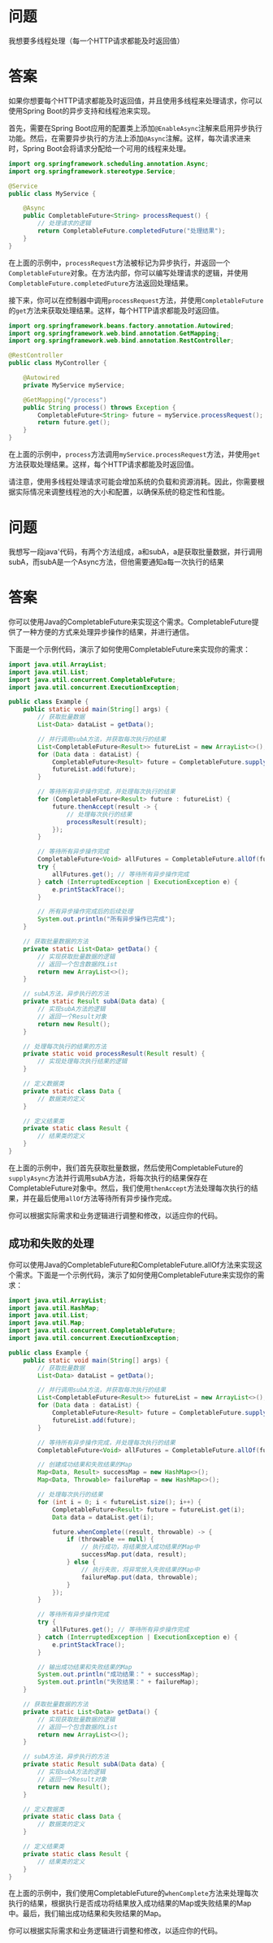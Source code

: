 # 问题
我想要多线程处理（每一个HTTP请求都能及时返回值）

# 答案
如果你想要每个HTTP请求都能及时返回值，并且使用多线程来处理请求，你可以使用Spring Boot的异步支持和线程池来实现。

首先，需要在Spring Boot应用的配置类上添加`@EnableAsync`注解来启用异步执行功能。然后，在需要异步执行的方法上添加`@Async`注解。这样，每次请求进来时，Spring Boot会将请求分配给一个可用的线程来处理。

```java
import org.springframework.scheduling.annotation.Async;
import org.springframework.stereotype.Service;

@Service
public class MyService {

    @Async
    public CompletableFuture<String> processRequest() {
        // 处理请求的逻辑
        return CompletableFuture.completedFuture("处理结果");
    }
}
```

在上面的示例中，`processRequest`方法被标记为异步执行，并返回一个`CompletableFuture`对象。在方法内部，你可以编写处理请求的逻辑，并使用`CompletableFuture.completedFuture`方法返回处理结果。

接下来，你可以在控制器中调用`processRequest`方法，并使用`CompletableFuture`的`get`方法来获取处理结果。这样，每个HTTP请求都能及时返回值。

```java
import org.springframework.beans.factory.annotation.Autowired;
import org.springframework.web.bind.annotation.GetMapping;
import org.springframework.web.bind.annotation.RestController;

@RestController
public class MyController {

    @Autowired
    private MyService myService;

    @GetMapping("/process")
    public String process() throws Exception {
        CompletableFuture<String> future = myService.processRequest();
        return future.get();
    }
}
```

在上面的示例中，`process`方法调用`myService.processRequest`方法，并使用`get`方法获取处理结果。这样，每个HTTP请求都能及时返回值。

请注意，使用多线程处理请求可能会增加系统的负载和资源消耗。因此，你需要根据实际情况来调整线程池的大小和配置，以确保系统的稳定性和性能。

# 问题
我想写一段java'代码，有两个方法组成，a和subA，a是获取批量数据，并行调用subA，而subA是一个Async方法，但他需要通知a每一次执行的结果

# 答案
你可以使用Java的CompletableFuture来实现这个需求。CompletableFuture提供了一种方便的方式来处理异步操作的结果，并进行通信。

下面是一个示例代码，演示了如何使用CompletableFuture来实现你的需求：

```java
import java.util.ArrayList;
import java.util.List;
import java.util.concurrent.CompletableFuture;
import java.util.concurrent.ExecutionException;

public class Example {
    public static void main(String[] args) {
        // 获取批量数据
        List<Data> dataList = getData();

        // 并行调用subA方法，并获取每次执行的结果
        List<CompletableFuture<Result>> futureList = new ArrayList<>();
        for (Data data : dataList) {
            CompletableFuture<Result> future = CompletableFuture.supplyAsync(() -> subA(data));
            futureList.add(future);
        }

        // 等待所有异步操作完成，并处理每次执行的结果
        for (CompletableFuture<Result> future : futureList) {
            future.thenAccept(result -> {
                // 处理每次执行的结果
                processResult(result);
            });
        }

        // 等待所有异步操作完成
        CompletableFuture<Void> allFutures = CompletableFuture.allOf(futureList.toArray(new CompletableFuture[0]));
        try {
            allFutures.get(); // 等待所有异步操作完成
        } catch (InterruptedException | ExecutionException e) {
            e.printStackTrace();
        }

        // 所有异步操作完成后的后续处理
        System.out.println("所有异步操作已完成");
    }

    // 获取批量数据的方法
    private static List<Data> getData() {
        // 实现获取批量数据的逻辑
        // 返回一个包含数据的List
        return new ArrayList<>();
    }

    // subA方法，异步执行的方法
    private static Result subA(Data data) {
        // 实现subA方法的逻辑
        // 返回一个Result对象
        return new Result();
    }

    // 处理每次执行的结果的方法
    private static void processResult(Result result) {
        // 实现处理每次执行结果的逻辑
    }

    // 定义数据类
    private static class Data {
        // 数据类的定义
    }

    // 定义结果类
    private static class Result {
        // 结果类的定义
    }
}
```

在上面的示例中，我们首先获取批量数据，然后使用CompletableFuture的`supplyAsync`方法并行调用subA方法，将每次执行的结果保存在CompletableFuture对象中。然后，我们使用`thenAccept`方法处理每次执行的结果，并在最后使用`allOf`方法等待所有异步操作完成。

你可以根据实际需求和业务逻辑进行调整和修改，以适应你的代码。


## 成功和失败的处理

你可以使用Java的CompletableFuture和CompletableFuture.allOf方法来实现这个需求。下面是一个示例代码，演示了如何使用CompletableFuture来实现你的需求：

```java
import java.util.ArrayList;
import java.util.HashMap;
import java.util.List;
import java.util.Map;
import java.util.concurrent.CompletableFuture;
import java.util.concurrent.ExecutionException;

public class Example {
    public static void main(String[] args) {
        // 获取批量数据
        List<Data> dataList = getData();

        // 并行调用subA方法，并获取每次执行的结果
        List<CompletableFuture<Result>> futureList = new ArrayList<>();
        for (Data data : dataList) {
            CompletableFuture<Result> future = CompletableFuture.supplyAsync(() -> subA(data));
            futureList.add(future);
        }

        // 等待所有异步操作完成，并处理每次执行的结果
        CompletableFuture<Void> allFutures = CompletableFuture.allOf(futureList.toArray(new CompletableFuture[0]));

        // 创建成功结果和失败结果的Map
        Map<Data, Result> successMap = new HashMap<>();
        Map<Data, Throwable> failureMap = new HashMap<>();

        // 处理每次执行的结果
        for (int i = 0; i < futureList.size(); i++) {
            CompletableFuture<Result> future = futureList.get(i);
            Data data = dataList.get(i);

            future.whenComplete((result, throwable) -> {
                if (throwable == null) {
                    // 执行成功，将结果放入成功结果的Map中
                    successMap.put(data, result);
                } else {
                    // 执行失败，将异常放入失败结果的Map中
                    failureMap.put(data, throwable);
                }
            });
        }

        // 等待所有异步操作完成
        try {
            allFutures.get(); // 等待所有异步操作完成
        } catch (InterruptedException | ExecutionException e) {
            e.printStackTrace();
        }

        // 输出成功结果和失败结果的Map
        System.out.println("成功结果：" + successMap);
        System.out.println("失败结果：" + failureMap);
    }

    // 获取批量数据的方法
    private static List<Data> getData() {
        // 实现获取批量数据的逻辑
        // 返回一个包含数据的List
        return new ArrayList<>();
    }

    // subA方法，异步执行的方法
    private static Result subA(Data data) {
        // 实现subA方法的逻辑
        // 返回一个Result对象
        return new Result();
    }

    // 定义数据类
    private static class Data {
        // 数据类的定义
    }

    // 定义结果类
    private static class Result {
        // 结果类的定义
    }
}
```

在上面的示例中，我们使用CompletableFuture的`whenComplete`方法来处理每次执行的结果，根据执行是否成功将结果放入成功结果的Map或失败结果的Map中。最后，我们输出成功结果和失败结果的Map。

你可以根据实际需求和业务逻辑进行调整和修改，以适应你的代码。